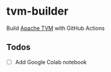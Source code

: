 # tvm-builder
Build [Apache TVM](https://github.com/apache/tvm) with GitHub Actions

## Todos

- [ ] Add Google Colab notebook

